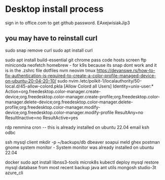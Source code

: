 # Desktop install process

sign in to office.com to get github password. EAxejwisiakJip3

## you may have to reinstall curl

sudo snap remove curl
sudo apt install curl

sudo apt install build-essential
git
chrome
pass
code
hosts
screen
ftp
miniconda
neofetch
homebrew - for k9s because its snap dont work and it is in the .zshrc file
dotfiles
nvm
neovim
tmux
<https://devanswe.rs/how-to-fix-authentication-is-required-to-create-a-color-profile-managed-device-on-ubuntu-20-04-20-10/>
sudo nvim /etc/polkit-1/localauthority/50-local.d/45-allow-colord.pkla
[Allow Colord all Users]
Identity=unix-user:*
Action=org.freedesktop.color-manager.create-device;org.freedesktop.color-manager.create-profile;org.freedesktop.color-manager.delete-device;org.freedesktop.color-manager.delete-profile;org.freedesktop.color-manager.modify-device;org.freedesktop.color-manager.modify-profile
ResultAny=no
ResultInactive=no
ResultActive=yes

rdp
remmina
cron -- this is already installed on ubuntu 22.04
email
ksh
odbc

<!-- # I don't think I need an older version for because I don't install a local version of mongodb and conda can install an older ssl if needed for pysoap -->

<!-- ssl -- older ssl for mongodb and pysoap. -->
<!-- openssl -->
ssh
mysql client
mkdir -p ~/backups/db
dbeaver
soapui
meld
ghex
postman
gnome system monitor - System monitor was already installed on ubuntu 22.04
<!-- teams  -->
docker
sudo apt install libnss3-tools
microk8s
kubectl
deploy mysql
restore mysql database from most recent backup
java
ant
utils
mongosh
studio-3t
azure_cli
